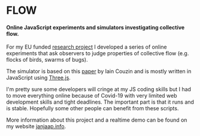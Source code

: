 # FLOW
#### Online JavaScript experiments and simulators investigating collective flow.

For my EU funded [research project](https://cordis.europa.eu/project/id/896434 "Project FLOW") I developed a series of online experiments that ask observers to judge properties of collective flow (e.g. flocks of birds, swarms of bugs).

The simulator is based on this [paper](https://doi.org/10.1006/jtbi.2002.3065 "Paper") by Iain Couzin and is mostly written in JavaScript using [Three.js](https://threejs.org "Three.js").

I'm pretty sure some developers will cringe at my JS coding skills but I had to move everything online because of Covid-19 with very limited web development skills and tight deadlines. The important part is that it runs and is stable. Hopefully some other people can benefit from these scripts.

More information about this project and a realtime demo can be found on my website [janjaap.info](http://www.janjaap.info "janjaap.info").
